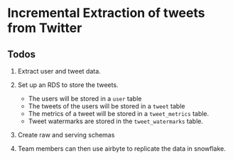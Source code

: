 # Incremental Extraction of tweets from Twitter 

## Todos
1. Extract user and tweet data.
2. Set up an RDS to store the tweets.

	- The users will be stored in a `user` table
	- The tweets of the users will be stored in a `tweet` table 
	- The metrics of a tweet will be stored in a `tweet_metrics` table.
	- Tweet watermarks are stored in the `tweet_watermarks` table.

3. Create raw and serving schemas
4. Team members can then use airbyte to replicate the data in snowflake. 

